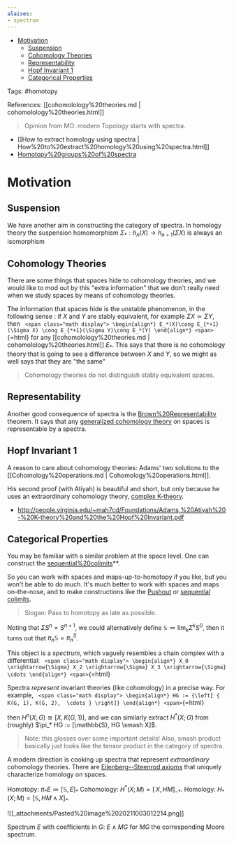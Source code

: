 ```yaml
---
alaises:
- spectrum
---
```


-   [Motivation](#motivation)
    -   [Suspension](#suspension)
    -   [Cohomology Theories](#cohomology-theories)
    -   [Representability](#representability)
    -   [Hopf Invariant 1](#hopf-invariant-1)
    -   [Categorical Properties](#categorical-properties)














Tags: \#homotopy

References: [[cohomolology%20theories.md | cohomolology%20theories.html]]

> Opinion from MO: modern Topology starts with spectra.

-   [[How to extract homology using spectra | How%20to%20extract%20homology%20using%20spectra.html]]
-   [Homotopy%20groups%20of%20spectra](Homotopy%20groups%20of%20spectra)

Motivation
==========

Suspension
----------

We have another aim in constructing the category of spectra. In homology theory the suspension homomorphism $\Sigma_*: h_n(X)\to h_{n+1}(\Sigma X)$ is always an isomorphism

Cohomology Theories
-------------------

There are some things that spaces hide to cohomology theories, and we would like to mod out by this "extra information" that we don't really need when we study spaces by means of cohomology theories.

The information that spaces hide is the unstable phenomenon, in the following sense : if $X$ and $Y$ are stably equivalent, for example $\Sigma X \simeq\Sigma Y$, then `
<span class="math display">
\begin{align*}
E_*(X)\cong E_{*+1}(\Sigma X) \cong E_{*+1}(\Sigma Y)\cong E_*(Y)
\end{align*}
<span>`{=html} for any [[cohomolology%20theories.md | cohomolology%20theories.html]] $E_*$. This says that there is no cohomology theory that is going to see a difference between $X$ and $Y$, so we might as well says that they are "the same"

> Cohomology theories do not distinguish stably equivalent spaces.

Representability
----------------

Another good consequence of spectra is the [Brown%20Representability](Brown%20Representability) theorem. It says that any [generalized cohomology theory](generalized%20cohomology%20theory) on spaces is representable by a spectra.

Hopf Invariant 1
----------------

A reason to care about cohomology theories: Adams' two solutions to the [[Cohomology%20operations.md | Cohomology%20operations.html]].

His second proof (with Atiyah) is beautiful and short, but only because he uses an extraordinary cohomology theory, [complex K-theory](complex%20K-theory).

-   <http://people.virginia.edu/~mah7cd/Foundations/Adams,%20Atiyah%20-%20K-theory%20and%20the%20Hopf%20Invariant.pdf>

Categorical Properties
----------------------

You may be familiar with a similar problem at the space level. One can construct the [sequential%20colimits](sequential%20colimits)\*\*.

So you can work with spaces and maps-up-to-homotopy if you like, but you won't be able to do much. It's much better to work with spaces and maps on-the-nose, and to make constructions like the [Pushout](Pushout) or [sequential colimits](sequential%20colimits).

> Slogan: Pass to homotopy as late as possible.

Noting that $\Sigma S^n = S^{n+1}$, we could alternatively define $\mathbb{S} \coloneqq\lim_k \Sigma^k S^0$, then it turns out that $\pi_n \mathbb{S} = \pi_n^S$.

This object is a *spectrum*, which vaguely resembles a chain complex with a differential: `
<span class="math display">
\begin{align*}
X_0 \xrightarrow{\Sigma} X_2 \xrightarrow{\Sigma} X_3 \xrightarrow{\Sigma} \cdots
\end{align*}
<span>`{=html}

Spectra *represent* invariant theories (like cohomology) in a precise way. For example, `
<span class="math display">
\begin{align*}
HG := {\left[ { K(G, 1), K(G, 2),  \cdots } \right]}
\end{align*}
<span>`{=html}

then $H^n(X; G) \cong [X, K(G, 1)]$, and we can similarly extract $H^*(X; G)$ from (roughly) $\pi_* HG := [\mathbb{S}, HG \smash X]$.

> Note: this glosses over some important details! Also, smash product basically just looks like the tensor product in the category of spectra.

A modern direction is cooking up spectra that represent *extraordinary* cohomology theories. There are [Eilenberg--Steenrod axioms](Eilenberg–Steenrod%20axioms) that uniquely characterize homology on spaces.

Homotopy: $\pi_* E \coloneqq[{\mathbb{S}}, E]_*$ Cohomology: $H^*(X; M) = [\mathop{\mathrm{{\Sigma_+^\infty}}}X, HM]_{-*}$. Homology: $H_*(X; M) = [{\mathbb{S}}, HM \wedge X]_*$.

![[_attachments/Pasted%20image%2020211003012214.png]]

Spectrum $E$ with coefficients in $G$: $E \wedge MG$ for $MG$ the corresponding Moore spectrum.
